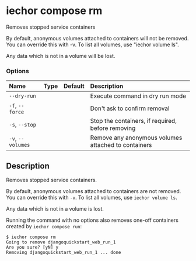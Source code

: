 # iechor compose rm

<!---MARKER_GEN_START-->
Removes stopped service containers

By default, anonymous volumes attached to containers will not be removed. You
can override this with -v. To list all volumes, use "iechor volume ls".

Any data which is not in a volume will be lost.

### Options

| Name              | Type | Default | Description                                         |
|:------------------|:-----|:--------|:----------------------------------------------------|
| `--dry-run`       |      |         | Execute command in dry run mode                     |
| `-f`, `--force`   |      |         | Don't ask to confirm removal                        |
| `-s`, `--stop`    |      |         | Stop the containers, if required, before removing   |
| `-v`, `--volumes` |      |         | Remove any anonymous volumes attached to containers |


<!---MARKER_GEN_END-->

## Description

Removes stopped service containers.

By default, anonymous volumes attached to containers are not removed. You can override this with `-v`. To list all
volumes, use `iechor volume ls`.

Any data which is not in a volume is lost.

Running the command with no options also removes one-off containers created by `iechor compose run`:

```console
$ iechor compose rm
Going to remove djangoquickstart_web_run_1
Are you sure? [yN] y
Removing djangoquickstart_web_run_1 ... done
```
